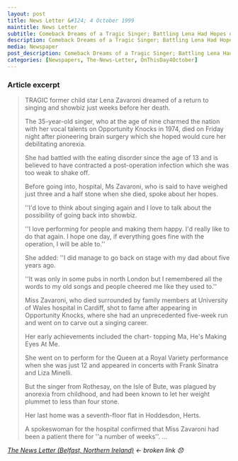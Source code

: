 ```yaml
---
layout: post
title: News Letter &#124; 4 October 1999
maintitle: News Letter
subtitle: Comeback Dreams of a Tragic Singer; Battling Lena Had Hopes of Return
description: Comeback Dreams of a Tragic Singer; Battling Lena Had Hopes of Return.
media: Newspaper
post_description: Comeback Dreams of a Tragic Singer; Battling Lena Had Hopes of Return.
categories: [Newspapers, The-News-Letter, OnThisDay4October]
---
```


### Article excerpt
> TRAGIC former child star Lena Zavaroni dreamed of a return to singing and showbiz just weeks before her death.
>
> The 35-year-old singer, who at the age of nine charmed the nation with her vocal talents on Opportunity Knocks in 1974, died on Friday night after pioneering brain surgery which she hoped would cure her debilitating anorexia.
>
> She had battled with the eating disorder since the age of 13 and is believed to have contracted a post-operation infection which she was too weak to shake off.
>
> Before going into, hospital, Ms Zavaroni, who is said to have weighed just three and a half stone when she died, spoke about her hopes.
>
> ''I'd love to think about singing again and I love to talk about the possibility of going back into showbiz.
>
> ''I love performing for people and making them happy. I'd really like to do that again. I hope one day, if everything goes fine with the operation, I will be able to.''
>
> She added: ''I did manage to go back on stage with my dad about five years ago.
>
> ''It was only in some pubs in north London but I remembered all the words to my old songs and people cheered me like they used to.''
>
> Miss Zavaroni, who died surrounded by family members at University of Wales hospital in Cardiff, shot to fame after appearing in Opportunity Knocks, where she had an unprecedented five-week run and went on to carve out a singing career.
>
> Her early achievements included the chart- topping Ma, He's Making Eyes At Me.
>
> She went on to perform for the Queen at a Royal Variety performance when she was just 12 and appeared in concerts with Frank Sinatra and Liza Minelli.
>
> But the singer from Rothesay, on the Isle of Bute, was plagued by anorexia from childhood, and had been known to let her weight plummet to less than four stone.
>
> Her last home was a seventh-floor flat in Hoddesdon, Herts.
>
> A spokeswoman for the hospital confirmed that Miss Zavaroni had been a patient there for ''a number of weeks''. …

<cite>[The News Letter (Belfast, Northern Ireland)](https://www.questia.com/article/1G1-61143416/comeback-dreams-of-a-tragic-singer-battling-lena) &#8592; broken link :disappointed:</cite>

